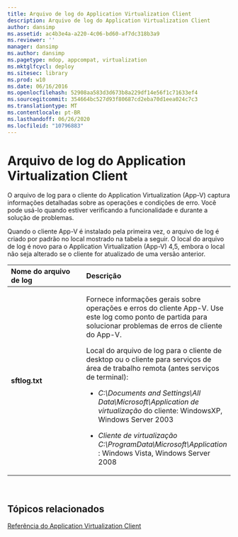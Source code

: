 ```yaml
---
title: Arquivo de log do Application Virtualization Client
description: Arquivo de log do Application Virtualization Client
author: dansimp
ms.assetid: ac4b3e4a-a220-4c06-bd60-af7dc318b3a9
ms.reviewer: ''
manager: dansimp
ms.author: dansimp
ms.pagetype: mdop, appcompat, virtualization
ms.mktglfcycl: deploy
ms.sitesec: library
ms.prod: w10
ms.date: 06/16/2016
ms.openlocfilehash: 52908aa583d3d673b8a229df14e56f1c71633ef4
ms.sourcegitcommit: 354664bc527d93f80687cd2eba70d1eea024c7c3
ms.translationtype: MT
ms.contentlocale: pt-BR
ms.lasthandoff: 06/26/2020
ms.locfileid: "10796883"
---
```

# Arquivo de log do Application Virtualization Client


O arquivo de log para o cliente do Application Virtualization (App-V) captura informações detalhadas sobre as operações e condições de erro. Você pode usá-lo quando estiver verificando a funcionalidade e durante a solução de problemas.

Quando o cliente App-V é instalado pela primeira vez, o arquivo de log é criado por padrão no local mostrado na tabela a seguir. O local do arquivo de log é novo para o Application Virtualization (App-V) 4,5, embora o local não seja alterado se o cliente for atualizado de uma versão anterior.

<table>
<colgroup>
<col width="50%" />
<col width="50%" />
</colgroup>
<thead>
<tr class="header">
<th align="left">Nome do arquivo de log</th>
<th align="left">Descrição</th>
</tr>
</thead>
<tbody>
<tr class="odd">
<td align="left"><p><strong>sftlog.txt</strong></p></td>
<td align="left"><p>Fornece informações gerais sobre operações e erros do cliente App-V. Use este log como ponto de partida para solucionar problemas de erros de cliente do App-V.</p>
<p>Local do arquivo de log para o cliente de desktop ou o cliente para serviços de área de trabalho remota (antes serviços de terminal):</p>
<ul>
<li><p><em>C:\Documents and Settings\All Data\Microsoft\Application de virtualização </em> do cliente: WindowsXP, Windows Server 2003</p></li>
<li><p><em>Cliente de virtualização C:\ProgramData\Microsoft\Application </em> : Windows Vista, Windows Server 2008</p></li>
</ul></td>
</tr>
</tbody>
</table>

 

## Tópicos relacionados


[Referência do Application Virtualization Client](application-virtualization-client-reference.md)

 

 





